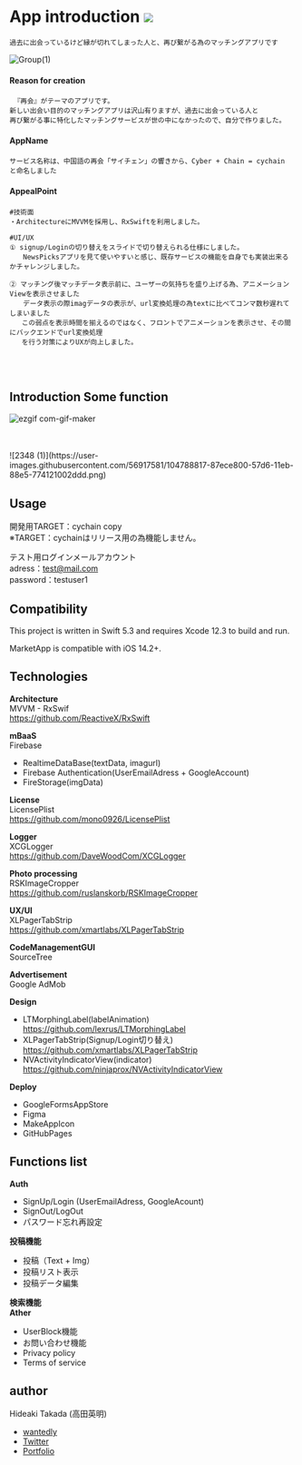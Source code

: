 # App introduction ![](https://img.shields.io/static/v1?label=swift&message=5.3&color=green) 

 ```
 過去に出会っているけど縁が切れてしまった人と、再び繋がる為のマッチングアプリです
 ```

![Group(1)](https://user-images.githubusercontent.com/56917581/75443708-547a5280-59a5-11ea-9abd-8e2095d6159c.png)

#### Reason for creation
```
 『再会』がテーマのアプリです。  
新しい出会い目的のマッチングアプリは沢山有りますが、過去に出会っている人と  
再び繋がる事に特化したマッチングサービスが世の中になかったので、自分で作りました。  
 ```
#### AppName
```
サービス名称は、中国語の再会「サイチェン」の響きから、Cyber + Chain = cychain と命名しました
```
#### AppealPoint
```
#技術面
・ArchitectureにMVVMを採用し、RxSwiftを利用しました。

#UI/UX
① signup/Loginの切り替えをスライドで切り替えられる仕様にしました。
　　NewsPicksアプリを見て使いやすいと感じ、既存サービスの機能を自身でも実装出来るかチャレンジしました。

② マッチング後マッチデータ表示前に、ユーザーの気持ちを盛り上げる為、アニメーションViewを表示させました
　　データ表示の際imagデータの表示が、url変換処理の為textに比べてコンマ数秒遅れてしまいました
   この弱点を表示時間を揃えるのではなく、フロントでアニメーションを表示させ、その間にバックエンドでurl変換処理
   を行う対策によりUXが向上しました。
```

<br />
<br />
  
## Introduction Some function 
![ezgif com-gif-maker](https://user-images.githubusercontent.com/56917581/104749492-3886c780-5796-11eb-9584-cfe046e0f769.gif)

<br />
<br />
![2348 (1)](https://user-images.githubusercontent.com/56917581/104788817-87ece800-57d6-11eb-88e5-774121002ddd.png)



## Usage
開発用TARGET：cychain copy  
※TARGET：cychainはリリース用の為機能しません。  

テスト用ログインメールアカウント  
adress：test@mail.com  
password：testuser1  

## Compatibility

This project is written in Swift 5.3 and requires Xcode 12.3 to build and run.

MarketApp is compatible with iOS 14.2+.


## Technologies

**Architecture**  
    MVVM - RxSwif  
    https://github.com/ReactiveX/RxSwift

**mBaaS**  
Firebase
 - RealtimeDataBase(textData, imagurl)
 - Firebase Authentication(UserEmailAdress + GoogleAccount)
 - FireStorage(imgData)

**License**   
LicensePlist  
https://github.com/mono0926/LicensePlist

**Logger**   
XCGLogger  
https://github.com/DaveWoodCom/XCGLogger

**Photo processing**    
RSKImageCropper  
https://github.com/ruslanskorb/RSKImageCropper

**UX/UI**   
XLPagerTabStrip  
https://github.com/xmartlabs/XLPagerTabStrip

**CodeManagementGUI**  
SourceTree

**Advertisement**  
Google AdMob

**Design**
- LTMorphingLabel(labelAnimation)  
https://github.com/lexrus/LTMorphingLabel  
- XLPagerTabStrip(Signup/Login切り替え)  
https://github.com/xmartlabs/XLPagerTabStrip  
- NVActivityIndicatorView(indicator)  
https://github.com/ninjaprox/NVActivityIndicatorView  

**Deploy**
- GoogleFormsAppStore
- Figma
- MakeAppIcon
- GitHubPages

## Functions list
**Auth**  
 - SignUp/Login (UserEmailAdress, GoogleAcount) 
 - SignOut/LogOut
 - パスワード忘れ再設定
  
 **投稿機能**  
 - 投稿（Text + Img）
 - 投稿リスト表示  
 - 投稿データ編集 
  
**検索機能**  
**Ather**  
 - UserBlock機能
 - お問い合わせ機能
 - Privacy policy 
 - Terms of service



## author
Hideaki Takada (高田英明)
- [wantedly](https://www.wantedly.com/user/profile/edit)
- [Twitter](https://twitter.com/HideakiTakada/)
- [Portfolio](https://takadahideaki.github.io/Portfolio.github.io/)

